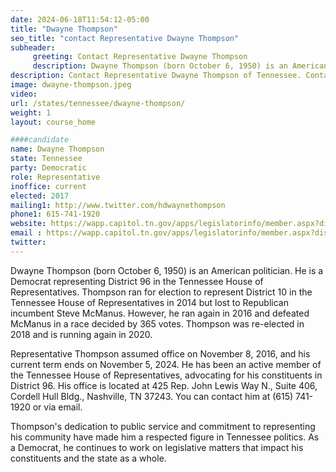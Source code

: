 ```yaml
---
date: 2024-06-18T11:54:12-05:00
title: "Dwayne Thompson"
seo_title: "contact Representative Dwayne Thompson"
subheader:
     greeting: Contact Representative Dwayne Thompson
     description: Dwayne Thompson (born October 6, 1950) is an American politician. He is a Democrat representing District 96 in the Tennessee House of Representatives. 
description: Contact Representative Dwayne Thompson of Tennessee. Contact information for Dwayne Thompson includes email address, phone number, and mailing address.
image: dwayne-thompson.jpeg
video:
url: /states/tennessee/dwayne-thompson/
weight: 1
layout: course_home

####candidate
name: Dwayne Thompson
state: Tennessee
party: Democratic
role: Representative
inoffice: current
elected: 2017
mailing1: http://www.twitter.com/hdwaynethompson
phone1: 615-741-1920
website: https://wapp.capitol.tn.gov/apps/legislatorinfo/member.aspx?district=H96/
email : https://wapp.capitol.tn.gov/apps/legislatorinfo/member.aspx?district=H96/
twitter: 
---
```

Dwayne Thompson (born October 6, 1950) is an American politician. He is a Democrat representing District 96 in the Tennessee House of Representatives. Thompson ran for election to represent District 10 in the Tennessee House of Representatives in 2014 but lost to Republican incumbent Steve McManus. However, he ran again in 2016 and defeated McManus in a race decided by 365 votes. Thompson was re-elected in 2018 and is running again in 2020.

Representative Thompson assumed office on November 8, 2016, and his current term ends on November 5, 2024. He has been an active member of the Tennessee House of Representatives, advocating for his constituents in District 96. His office is located at 425 Rep. John Lewis Way N., Suite 406, Cordell Hull Bldg., Nashville, TN 37243. You can contact him at (615) 741-1920 or via email.

Thompson's dedication to public service and commitment to representing his community have made him a respected figure in Tennessee politics. As a Democrat, he continues to work on legislative matters that impact his constituents and the state as a whole.

